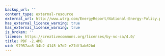 ```yaml
---
backup_url: ''
content_type: external-resource
external_url: http://www.wtrg.com/EnergyReport/National-Energy-Policy.pdf
has_external_licence_warning: true
has_external_license_warning: true
is_broken: ''
license: https://creativecommons.org/licenses/by-nc-sa/4.0/
title: PDF -2.4MB
uid: 97957aa8-34b2-4145-b7d2-e27df3ab62bd
---
```

